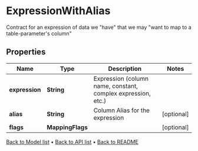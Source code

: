 

# ExpressionWithAlias

Contract for an expression of data we \"have\" that we may \"want to map to a table-parameter's column\"

## Properties

| Name | Type | Description | Notes |
|------------ | ------------- | ------------- | -------------|
|**expression** | **String** | Expression (column name, constant, complex expression, etc.) |  |
|**alias** | **String** | Column Alias for the expression |  [optional] |
|**flags** | **MappingFlags** |  |  [optional] |



[Back to Model list](../README.md#documentation-for-models) &#8226; [Back to API list](../README.md#documentation-for-api-endpoints) &#8226; [Back to README](../README.md)


